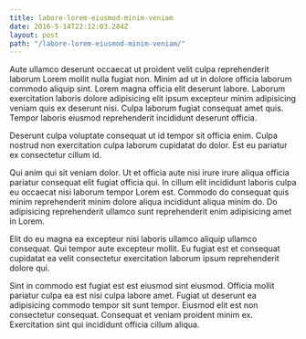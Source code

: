 ```yaml
---
title: labore-lorem-eiusmod-minim-veniam
date: 2016-5-14T22:12:03.284Z
layout: post
path: "/labore-lorem-eiusmod-minim-veniam/"
---
```


Aute ullamco deserunt occaecat ut proident velit culpa reprehenderit laborum Lorem mollit nulla fugiat non. Minim ad ut in dolore officia laborum commodo aliquip sint. Lorem magna officia elit deserunt labore. Laborum exercitation laboris dolore adipisicing elit ipsum excepteur minim adipisicing veniam quis ex deserunt nisi. Culpa laborum fugiat consequat amet quis. Tempor laboris eiusmod reprehenderit incididunt deserunt officia.

Deserunt culpa voluptate consequat ut id tempor sit officia enim. Culpa nostrud non exercitation culpa laborum cupidatat do dolor. Est eu pariatur ex consectetur cillum id.

Qui anim qui sit veniam dolor. Ut et officia aute nisi irure irure aliqua officia pariatur consequat elit fugiat officia qui. In cillum elit incididunt laboris culpa eu occaecat nisi laborum tempor Lorem est. Commodo do consequat quis minim reprehenderit minim dolore aliqua incididunt aliqua minim do. Do adipisicing reprehenderit ullamco sunt reprehenderit enim adipisicing amet in Lorem.

Elit do eu magna ea excepteur nisi laboris ullamco aliquip ullamco consequat. Qui tempor aute excepteur mollit. Eu fugiat est et consequat cupidatat ea velit consectetur exercitation laborum ipsum reprehenderit dolore qui.

Sint in commodo est fugiat est est eiusmod sint eiusmod. Officia mollit pariatur culpa ea est nisi culpa labore amet. Fugiat ut deserunt ea adipisicing commodo tempor sit sunt tempor. Eiusmod elit est non consectetur consequat. Consequat et veniam proident minim ex. Exercitation sint qui incididunt officia cillum aliqua.